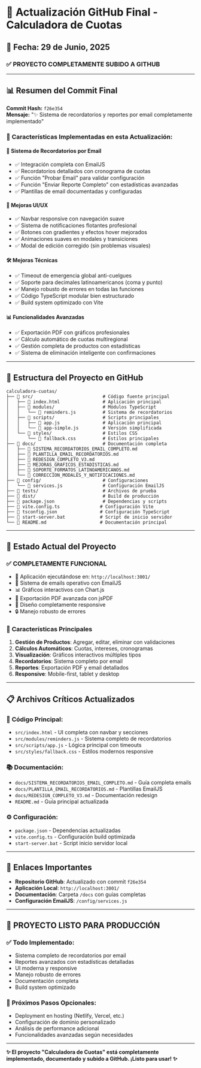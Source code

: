 # 🚀 Actualización GitHub Final - Calculadora de Cuotas

## 📅 Fecha: 29 de Junio, 2025

### ✅ **PROYECTO COMPLETAMENTE SUBIDO A GITHUB**

---

## 📊 **Resumen del Commit Final**

**Commit Hash:** `f26e354`  
**Mensaje:** "✨ Sistema de recordatorios y reportes por email completamente implementado"

### 🔧 **Características Implementadas en esta Actualización:**

#### 📧 **Sistema de Recordatorios por Email**
- ✅ Integración completa con EmailJS
- ✅ Recordatorios detallados con cronograma de cuotas
- ✅ Función "Probar Email" para validar configuración
- ✅ Función "Enviar Reporte Completo" con estadísticas avanzadas
- ✅ Plantillas de email documentadas y configuradas

#### 🎨 **Mejoras UI/UX**
- ✅ Navbar responsive con navegación suave
- ✅ Sistema de notificaciones flotantes profesional
- ✅ Botones con gradientes y efectos hover mejorados
- ✅ Animaciones suaves en modales y transiciones
- ✅ Modal de edición corregido (sin problemas visuales)

#### 🛠️ **Mejoras Técnicas**
- ✅ Timeout de emergencia global anti-cuelgues
- ✅ Soporte para decimales latinoamericanos (coma y punto)
- ✅ Manejo robusto de errores en todas las funciones
- ✅ Código TypeScript modular bien estructurado
- ✅ Build system optimizado con Vite

#### 📊 **Funcionalidades Avanzadas**
- ✅ Exportación PDF con gráficos profesionales
- ✅ Cálculo automático de cuotas multiregional
- ✅ Gestión completa de productos con estadísticas
- ✅ Sistema de eliminación inteligente con confirmaciones

---

## 📁 **Estructura del Proyecto en GitHub**

```
calculadora-cuotas/
├── 📁 src/                          # Código fuente principal
│   ├── 📄 index.html                # Aplicación principal
│   ├── 📁 modules/                  # Módulos TypeScript
│   │   └── 📄 reminders.js          # Sistema de recordatorios
│   ├── 📁 scripts/                  # Scripts principales
│   │   ├── 📄 app.js                # Aplicación principal
│   │   └── 📄 app-simple.js         # Versión simplificada
│   └── 📁 styles/                   # Estilos CSS
│       └── 📄 fallback.css          # Estilos principales
├── 📁 docs/                         # Documentación completa
│   ├── 📄 SISTEMA_RECORDATORIOS_EMAIL_COMPLETO.md
│   ├── 📄 PLANTILLA_EMAIL_RECORDATORIOS.md
│   ├── 📄 REDESIGN_COMPLETO_V3.md
│   ├── 📄 MEJORAS_GRAFICOS_ESTADISTICAS.md
│   ├── 📄 SOPORTE_FORMATOS_LATINOAMERICANOS.md
│   └── 📄 CORRECCION_MODALES_Y_NOTIFICACIONES.md
├── 📁 config/                       # Configuraciones
│   └── 📄 services.js               # Configuración EmailJS
├── 📁 tests/                        # Archivos de prueba
├── 📁 dist/                         # Build de producción
├── 📄 package.json                  # Dependencias y scripts
├── 📄 vite.config.ts               # Configuración Vite
├── 📄 tsconfig.json                # Configuración TypeScript
├── 📄 start-server.bat             # Script de inicio servidor
└── 📄 README.md                    # Documentación principal
```

---

## 🌟 **Estado Actual del Proyecto**

### ✅ **COMPLETAMENTE FUNCIONAL**
- 🚀 Aplicación ejecutándose en: `http://localhost:3001/`
- 📧 Sistema de emails operativo con EmailJS
- 📊 Gráficos interactivos con Chart.js
- 📄 Exportación PDF avanzada con jsPDF
- 📱 Diseño completamente responsive
- 🔒 Manejo robusto de errores

### 🎯 **Características Principales**
1. **Gestión de Productos**: Agregar, editar, eliminar con validaciones
2. **Cálculos Automáticos**: Cuotas, intereses, cronogramas
3. **Visualización**: Gráficos interactivos múltiples tipos
4. **Recordatorios**: Sistema completo por email
5. **Reportes**: Exportación PDF y email detallados
6. **Responsive**: Mobile-first, tablet y desktop

---

## 📋 **Archivos Críticos Actualizados**

### 🔧 **Código Principal:**
- `src/index.html` - UI completa con navbar y secciones
- `src/modules/reminders.js` - Sistema completo de recordatorios
- `src/scripts/app.js` - Lógica principal con timeouts
- `src/styles/fallback.css` - Estilos modernos responsive

### 📚 **Documentación:**
- `docs/SISTEMA_RECORDATORIOS_EMAIL_COMPLETO.md` - Guía completa emails
- `docs/PLANTILLA_EMAIL_RECORDATORIOS.md` - Plantillas EmailJS
- `docs/REDESIGN_COMPLETO_V3.md` - Documentación redesign
- `README.md` - Guía principal actualizada

### ⚙️ **Configuración:**
- `package.json` - Dependencias actualizadas
- `vite.config.ts` - Configuración build optimizada
- `start-server.bat` - Script inicio servidor local

---

## 🔗 **Enlaces Importantes**

- **Repositorio GitHub**: Actualizado con commit `f26e354`
- **Aplicación Local**: `http://localhost:3001/`
- **Documentación**: Carpeta `/docs` con guías completas
- **Configuración EmailJS**: `/config/services.js`

---

## 🎉 **PROYECTO LISTO PARA PRODUCCIÓN**

### ✅ **Todo Implementado:**
- Sistema completo de recordatorios por email
- Reportes avanzados con estadísticas detalladas
- UI moderna y responsive
- Manejo robusto de errores
- Documentación completa
- Build system optimizado

### 🚀 **Próximos Pasos Opcionales:**
- Deployment en hosting (Netlify, Vercel, etc.)
- Configuración de dominio personalizado
- Análisis de performance adicional
- Funcionalidades avanzadas según necesidades

---

**✨ El proyecto "Calculadora de Cuotas" está completamente implementado, documentado y subido a GitHub. ¡Listo para usar! ✨**
